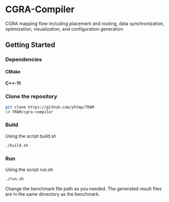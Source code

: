 CGRA-Compiler
=======================

CGRA mapping flow including placement and routing, data synchronization, optimization, visualization, and configuration generation


## Getting Started

### Dependencies

#### CMake

#### C++-11


### Clone the repository

```sh
git clone https://github.com/yhtmp/TRAM
cd TRAM/cgra-compiler
```

### Build

Using the script build.sh
```sh
./build.sh
```

### Run

Using the script run.sh
```sh
./run.sh
```

Change the benchmark file path as you needed.
The generated result files are in the same dirrectory as the benchmark.




